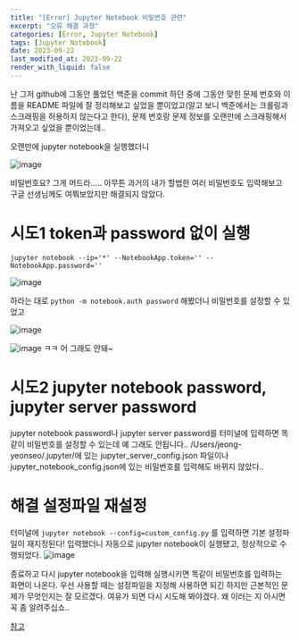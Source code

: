 ```yaml
---
title: "[Error] Jupyter Notebook 비밀번호 관련"
excerpt: "오류 해결 과정"
categories: [Error, Jupyter Notebook]
tags: [Jupyter Notebook]
date: 2023-09-22
last_modified_at: 2023-09-22
render_with_liquid: false
---
```


난 그저 github에 그동안 풀었던 백준을 commit 하던 중에 그동안 맞힌 문제 번호와 이름을 README 파일에 잘 정리해보고 싶었을 뿐이었고(알고 보니 백준에서는 크롤링과 스크래핑을 허용하지 않는다고 한다), 문제 번호랑 문제 정보를 오랜만에 스크래핑해서 가져오고 싶었을 뿐이었는데..

오랜만에 jupyter notebook을 실행했더니

![image](https://github.com/yeondori/yeondori.github.io/assets/93027942/2ed4b613-c136-4611-9b66-8b2dbb8c957b)

비밀번호요? 그게 머드라.....
아무튼 과거의 내가 할법한 여러 비밀번호도 입력해보고 구글 선생님께도 여쭤보았지만 해결되지 않았다.

# 시도1 token과 password 없이 실행

`jupyter notebook --ip='*' --NotebookApp.token='' --NotebookApp.password=''`

![image](https://github.com/yeondori/yeondori.github.io/assets/93027942/2ce2b0f0-b43b-4f47-a8e1-f60b9554d64f)

하라는 대로 `python -m notebook.auth password` 해봤더니 비밀번호를 설정할 수 있었고

![image](https://github.com/yeondori/yeondori.github.io/assets/93027942/ad726d99-a2fe-4f5d-b1d6-82641bb42f0d)

![image](https://github.com/yeondori/yeondori.github.io/assets/93027942/2ed4b613-c136-4611-9b66-8b2dbb8c957b)
ㅋㅋ 어 그래도 안돼~

# 시도2 jupyter notebook password, jupyter server password

jupyter notebook password나 jupyter server password를 터미널에 입력하면 똑같이 비밀번호를 설정할 수 있는데 예 그래도 안됩니다..
/Users/jeong-yeonseo/.jupyter/에 있는 jupyter_server_config.json 파일이나 jupyter_notebook_config.json에 있는 비밀번호를 입력해도 바뀌지 않았다..

# 해결 설정파일 재설정

터미널에 `jupyter notebook --config=custom_config.py` 를 입력하면 기본 설정파일이 재지정된다!
입력했더니 자동으로 jupyter notebook이 실행됐고, 정상적으로 수행되었다.
![image](https://github.com/yeondori/yeondori.github.io/assets/93027942/b7f2c592-4475-4430-8362-799e548f78fb)

종료하고 다시 jupyter notebook을 입력해 실행시키면 똑같이 비밀번호를 입력하는 화면이 나온다. 우선 사용할 때는 설정파일을 지정해 사용하면 되긴 하지만 근본적인 문제가 무엇인지는 잘 모르겠다. 여유가 되면 다시 시도해 봐야겠다. 왜 이러는 지 아시면 꼭 좀 알려주십쇼..

[참고](https://greeksharifa.github.io/references/2019/01/26/Jupyter-usage/)
